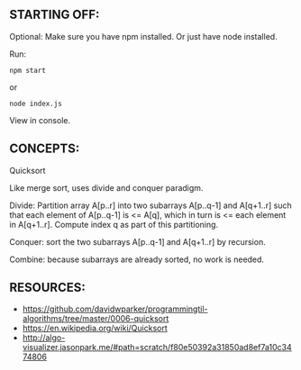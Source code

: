## STARTING OFF:

Optional: Make sure you have npm installed.
Or just have node installed.

Run:
```
npm start
```

or
```
node index.js
```

View in console.

## CONCEPTS:

Quicksort

Like merge sort, uses divide and conquer paradigm.

Divide: Partition array A[p..r] into two subarrays A[p..q-1] and A[q+1..r] such
that each element of A[p..q-1] is <= A[q], which in turn is <= each element in
A[q+1..r]. Compute index q as part of this partitioning.

Conquer: sort the two subarrays A[p..q-1] and A[q+1..r] by recursion.

Combine: because subarrays are already sorted, no work is needed.

## RESOURCES:

* https://github.com/davidwparker/programmingtil-algorithms/tree/master/0006-quicksort
* https://en.wikipedia.org/wiki/Quicksort
* http://algo-visualizer.jasonpark.me/#path=scratch/f80e50392a31850ad8ef7a10c3474806
